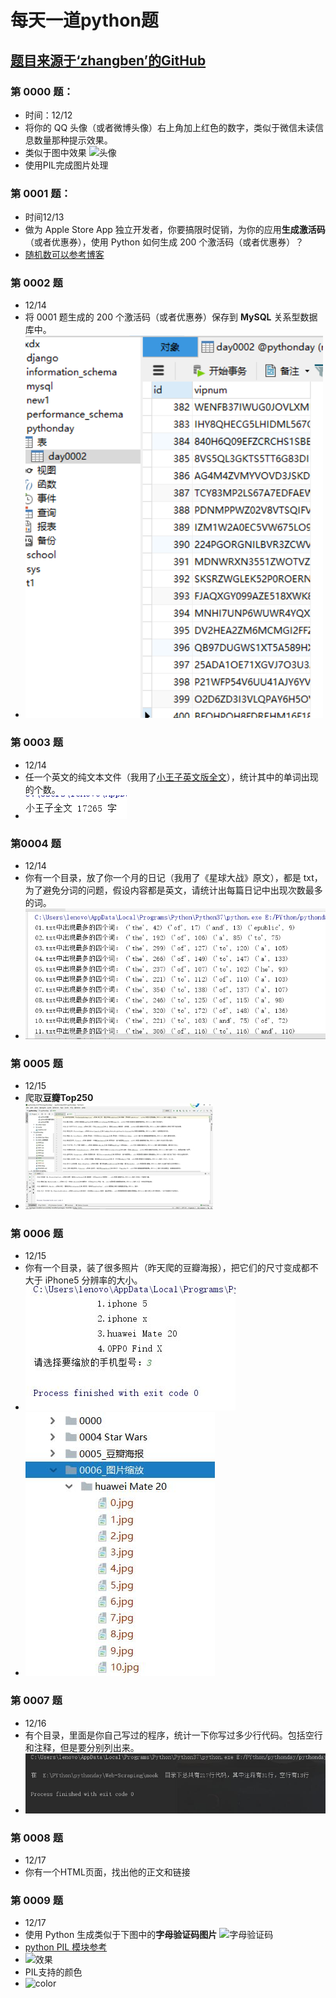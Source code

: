 # 每天一道python题 
## [题目来源于‘zhangben’的GitHub](https://github.com/zhangben6/show-me-the-code)
###  第 0000 题：
* 时间：12/12  
* 将你的 QQ 头像（或者微博头像）右上角加上红色的数字，类似于微信未读信息数量那种提示效果。
* 类似于图中效果
![头像](http://i.imgur.com/sg2dkuY.png?1)
* 使用PIL完成图片处理
### 第 0001 题：
* 时间12/13 
* 做为 Apple Store App 独立开发者，你要搞限时促销，为你的应用**生成激活码**（或者优惠券），使用 Python 如何生成 200 个激活码（或者优惠券）？
* [随机数可以参考博客](https://www.jb51.net/article/130368.htm)
### 第 0002 题
* 12/14
* 将 0001 题生成的 200 个激活码（或者优惠券）保存到 **MySQL** 关系型数据库中。
* ![picture](https://github.com/520MianXiangDuiXiang520/python/blob/master/imc/1.jpg)
### 第 0003 题
* 12/14
* 任一个英文的纯文本文件（我用了[小王子英文版全文](https://pan.baidu.com/s/11mRRl)），统计其中的单词出现的个数。
* ![picture](https://github.com/520MianXiangDuiXiang520/python/blob/master/imc/0003.jpg)
### 第0004 题
* 12/14
* 你有一个目录，放了你一个月的日记（我用了《星球大战》原文），都是 txt，为了避免分词的问题，假设内容都是英文，请统计出每篇日记中出现次数最多的词。
* ![picture](https://github.com/520MianXiangDuiXiang520/python/blob/master/imc/0004.jpg)
### 第 0005 题
* 12/15
* 爬取**豆瓣Top250**
* ![picture](https://github.com/520MianXiangDuiXiang520/python/blob/master/imc/0005.jpg)
### 第 0006 题
* 12/15
* 你有一个目录，装了很多照片（昨天爬的豆瓣海报），把它们的尺寸变成都不大于 iPhone5 分辨率的大小。
* ![picture](https://github.com/520MianXiangDuiXiang520/python/blob/master/imc/0006.jpg)
*  ![picture](https://github.com/520MianXiangDuiXiang520/python/blob/master/imc/0006-1.jpg)
### 第 0007 题
* 12/16
* 有个目录，里面是你自己写过的程序，统计一下你写过多少行代码。包括空行和注释，但是要分别列出来。
*  ![picture](https://github.com/520MianXiangDuiXiang520/python/blob/master/imc/0007.jpg)
### 第 0008 题
* 12/17
* 你有一个HTML页面，找出他的正文和链接
### 第 0009 题
* 12/17
*  使用 Python 生成类似于下图中的**字母验证码图片**
![字母验证码](http://i.imgur.com/aVhbegV.jpg)
* [python PIL 模块参考](https://blog.csdn.net/guduruyu/article/details/71213717)
* ![效果](https://server.9yuntu.cn/doc/NV2gp138mtWjYcHcRbdIl0)
* PIL支持的颜色
* ![color](https://server.9yuntu.cn/doc/NV2gp1FJFemQPo6bxrV506)

